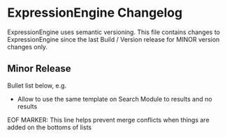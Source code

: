 # ExpressionEngine Changelog

ExpressionEngine uses semantic versioning. This file contains changes to ExpressionEngine since the last Build / Version release for MINOR version changes only.

## Minor Release

Bullet list below, e.g.
   - Allow to use the same template on Search Module to results and no results

EOF MARKER: This line helps prevent merge conflicts when things are
added on the bottoms of lists
